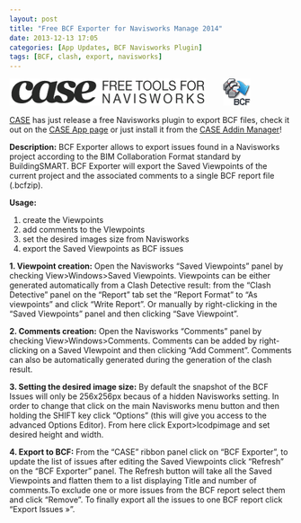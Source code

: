 ```yaml
---
layout: post
title: "Free BCF Exporter for Navisworks Manage 2014"
date: 2013-12-13 17:05
categories: [App Updates, BCF Navisworks Plugin]
tags: [BCF, clash, export, navisworks]
---
```

[![case_final_logo_type](/assets/2013/12/case_final_logo_type.png)](http://localhost/matteocominetti/wp-admin/case-inc.com)        [![Navis2BCF3png](/assets/2013/12/Navis2BCF3png.png)](http://apps.case-inc.com/content/free-bcf-exporter-navisworks-manage-2014)

[CASE](case-inc.com) has just release a free Navisworks plugin to export BCF files, check it out on the [CASE App page](http://apps.case-inc.com/content/free-bcf-exporter-navisworks-manage-2014) or just install it from the [CASE Addin Manager](http://apps.case-inc.com/content/add-manager)!

**Description:**
BCF Exporter allows to export issues found in a Navisworks project according to the BIM Collaboration Format standard by BuildingSMART.
BCF Exporter will export the Saved Viewpoints of the current project and the associated comments to a single BCF report file (.bcfzip).

**Usage:**
1. create the Viewpoints
2. add comments to the VIewpoints
3. set the desired images size from Navisworks
4. export the Saved Viewpoints as BCF issues

**1. Viewpoint creation:**
Open the Navisworks “Saved Viewpoints” panel by checking View>Windows>Saved Viewpoints. Viewpoints can be either generated automatically from a Clash Detective result: from the “Clash Detective” panel on the “Report” tab set the “Report Format” to “As viewpoints” and click “Write Report”. Or manually by right-clicking in the “Saved Viewpoints” panel and then clicking “Save Viewpoint”.

**2. Comments creation:**
Open the Navisworks “Comments” panel by checking View>Windows>Comments. Comments can be added by right-clicking on a Saved VIewpoint and then clicking “Add Comment”. Comments can also be automatically generated during the generation of the clash result.

**3. Setting the desired image size:**
By default the snapshot of the BCF Issues will only be 256x256px becaus of a hidden Navisworks setting. In order to change that click on the main Navisworks menu button and then holding the SHIFT key click “Options” (this will give you access to the advanced Options Editor). From here click Export>lcodpimage and set desired height and width.

**4. Export to BCF:**
From the “CASE” ribbon panel click on “BCF Exporter”, to update the list of issues after editing the Saved Viewpoints click “Refresh” on the “BCF Exporter” panel. The Refresh button will take all the Saved Viewpoints and flatten them to a list displaying Title and number of comments.To exclude one or more issues from the BCF report select them and click “Remove”. To finally export all the issues to one BCF report click “Export Issues »”.
